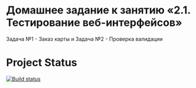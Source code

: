 # Домашнее задание к занятию «2.1. Тестирование веб-интерфейсов»

Задача №1 - Заказ карты и Задача №2 - Проверка валидации

# Project Status 
[![Build status](https://ci.appveyor.com/api/projects/status/2lqxdrq176d85cyo?svg=true)](https://ci.appveyor.com/project/Bangold666/javaaqa-web-interface)
